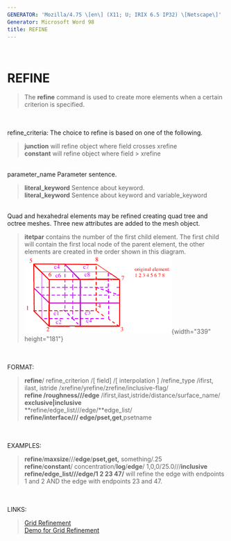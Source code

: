 ```yaml
---
GENERATOR: 'Mozilla/4.75 \[en\] (X11; U; IRIX 6.5 IP32) \[Netscape\]'
Generator: Microsoft Word 98
title: REFINE
---
```


 

REFINE
======

> The **refine** command is used to create more elements when a certain
> criterion is specified.

\
\
refine\_criteria: The choice to refine is based on one of the following.

> **junction** will refine object where field crosses xrefine\
> **constant** will refine object where field &gt; xrefine

\
parameter\_name Parameter sentence.

> **literal\_keyword** Sentence about keyword.\
> **literal\_keyword** Sentence about keyword and variable\_keyword

\
Quad and hexahedral elements may be refined creating quad tree and
octree meshes. Three new attributes are added to the mesh object.

> **itetpar** contains the number of the first child element. The first
> child will contain the first local node of the parent element, the
> other elements are created in the order shown in this diagram.\
> ![](dsquare.gif){width="339" height="181"}

\
\
FORMAT:

> **refine**/ refine\_criterion /\[ field\] /\[ interpolation \]
> /refine\_type /ifirst, ilast, istride
> /xrefine/yrefine/zrefine/inclusive-flag/\
> **refine /roughness///edge**
> /ifirst,ilast,istride/distance/surface\_name/ **exclusive|inclusive**\
> **refine/edge\_list///edge/**edge\_list/\
> **refine/interface/// edge/pset,get**,psetname

\
\
EXAMPLES:

> **refine**/**maxsize**///**edge**/**pset,get,** something/.25\
> **refine**/**constant**/ concentration/**log**/**edge**/
> 1,0,0/25.0///**inclusive**\
> **refine/edge\_list///edge/**1 2 23 47**/** will refine the edge with
> endpoints 1 and 2 AND the edge with endpoints 23 and 47.

\
\
LINKS:

> [Grid Refinement](REFINE1.html)\
> [Demo for Grid Refinement](demo_REFINE1.html)
